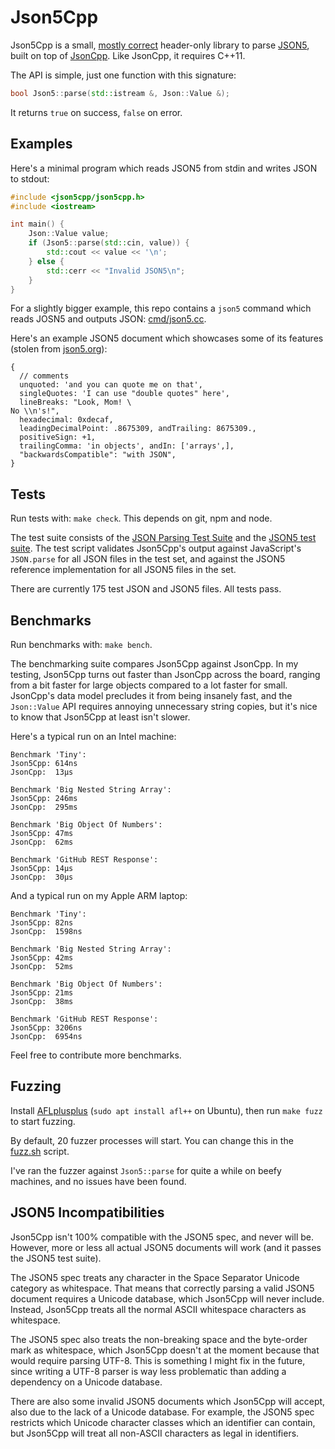 # Json5Cpp

Json5Cpp is a small, [mostly correct](#json5-incompatibilities)
header-only library to parse [JSON5](https://json5.org/),
built on top of [JsonCpp](https://github.com/open-source-parsers/jsoncpp).
Like JsonCpp, it requires C++11.

The API is simple, just one function with this signature:

```c++
bool Json5::parse(std::istream &, Json::Value &);
```

It returns `true` on success, `false` on error.

## Examples

Here's a minimal program which reads JSON5 from stdin and writes JSON to stdout:

```c++
#include <json5cpp/json5cpp.h>
#include <iostream>

int main() {
    Json::Value value;
    if (Json5::parse(std::cin, value)) {
        std::cout << value << '\n';
    } else {
        std::cerr << "Invalid JSON5\n";
    }
}
```

For a slightly bigger example, this repo contains a `json5` command
which reads JOSN5 and outputs JSON:
[cmd/json5.cc](./cmd/json5.cc).

Here's an example JSON5 document which showcases some of its features
(stolen from [json5.org](https://json5.org/)):

```json5
{
  // comments
  unquoted: 'and you can quote me on that',
  singleQuotes: 'I can use "double quotes" here',
  lineBreaks: "Look, Mom! \
No \\n's!",
  hexadecimal: 0xdecaf,
  leadingDecimalPoint: .8675309, andTrailing: 8675309.,
  positiveSign: +1,
  trailingComma: 'in objects', andIn: ['arrays',],
  "backwardsCompatible": "with JSON",
}
```

## Tests

Run tests with: `make check`. This depends on git, npm and node.

The test suite consists of the
[JSON Parsing Test Suite](https://github.com/nst/JSONTestSuite) and the
[JSON5 test suite](https://github.com/json5/json5-tests).
The test script validates Json5Cpp's output against JavaScript's `JSON.parse`
for all JSON files in the test set, and against the JSON5 reference implementation
for all JSON5 files in the set.

There are currently 175 test JSON and JSON5 files.
All tests pass.

## Benchmarks

Run benchmarks with: `make bench`.

The benchmarking suite compares Json5Cpp against JsonCpp.
In my testing, Json5Cpp turns out faster than JsonCpp across the board,
ranging from a bit faster for large objects compared to a lot faster for small.
JsonCpp's data model precludes it from being insanely fast,
and the `Json::Value` API requires annoying unnecessary string copies,
but it's nice to know that Json5Cpp at least isn't slower.

Here's a typical run on an Intel machine:

```
Benchmark 'Tiny':
Json5Cpp: 614ns
JsonCpp:  13μs

Benchmark 'Big Nested String Array':
Json5Cpp: 246ms
JsonCpp:  295ms

Benchmark 'Big Object Of Numbers':
Json5Cpp: 47ms
JsonCpp:  62ms

Benchmark 'GitHub REST Response':
Json5Cpp: 14μs
JsonCpp:  30μs
```

And a typical run on my Apple ARM laptop:

```
Benchmark 'Tiny':
Json5Cpp: 82ns
JsonCpp:  1598ns

Benchmark 'Big Nested String Array':
Json5Cpp: 42ms
JsonCpp:  52ms

Benchmark 'Big Object Of Numbers':
Json5Cpp: 21ms
JsonCpp:  38ms

Benchmark 'GitHub REST Response':
Json5Cpp: 3206ns
JsonCpp:  6954ns
```

Feel free to contribute more benchmarks.

## Fuzzing

Install [AFLplusplus](https://aflplus.plus/) (`sudo apt install afl++` on Ubuntu),
then run `make fuzz` to start fuzzing.

By default, 20 fuzzer processes will start.
You can change this in the [fuzz.sh](./fuzz.sh) script.

I've ran the fuzzer against `Json5::parse` for quite a while on beefy machines,
and no issues have been found.

## JSON5 Incompatibilities

Json5Cpp isn't 100% compatible with the JSON5 spec, and never will be.
However, more or less all actual JSON5 documents will work
(and it passes the JSON5 test suite).

The JSON5 spec treats any character in the Space Separator Unicode category as whitespace.
That means that correctly parsing a valid JSON5 document requires a Unicode database,
which Json5Cpp will never include.
Instead, Json5Cpp treats all the normal ASCII whitespace characters as whitespace.

The JSON5 spec also treats the non-breaking space and the byte-order mark as whitespace,
which Json5Cpp doesn't at the moment because that would require parsing UTF-8.
This is something I might fix in the future, since writing a UTF-8 parser
is way less problematic than adding a dependency on a Unicode database.

There are also some invalid JSON5 documents which Json5Cpp will accept,
also due to the lack of a Unicode database.
For example, the JSON5 spec restricts which Unicode character classes which an identifier can
contain, but Json5Cpp will treat all non-ASCII characters as legal in identifiers.
